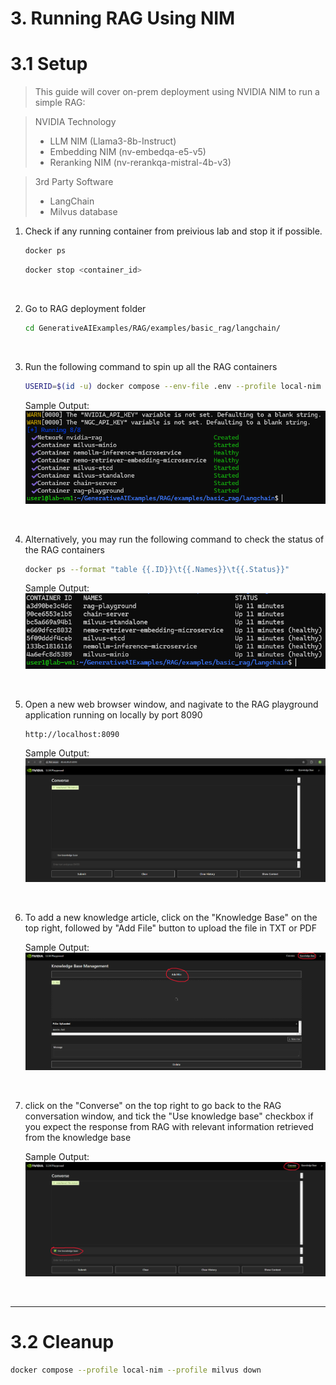 # 3. Running RAG Using NIM

# 3.1 Setup

>This guide will cover on-prem deployment using NVIDIA NIM to run a simple RAG:

> NVIDIA Technology
>- LLM NIM (Llama3-8b-Instruct)
>- Embedding NIM (nv-embedqa-e5-v5)
>- Reranking NIM (nv-rerankqa-mistral-4b-v3)

> 3rd Party Software
>- LangChain
>- Milvus database


1. Check if any running container from preivious lab and stop it if possible.
    ```bash
    docker ps
    ```

    ```bash
    docker stop <container_id>
    ```

<br>

2. Go to RAG deployment folder
    
    ```bash
    cd GenerativeAIExamples/RAG/examples/basic_rag/langchain/
    ```

<br>

3. Run the following command to spin up all the RAG containers
     
    ```bash
    USERID=$(id -u) docker compose --env-file .env --profile local-nim --profile milvus up -d
    ```
    Sample Output: <br>
    ![image](images/lab3-rag-running-containers.png)

<br>

4. Alternatively, you may run the following command to check the status of the RAG containers

    ```bash
    docker ps --format "table {{.ID}}\t{{.Names}}\t{{.Status}}"
    ```
    Sample Output: <br>
    ![image](images/lab3-rag-container-status.png)
<br>

5. Open a new web browser window, and nagivate to the RAG playground application running on locally by port 8090

    ```bash
    http://localhost:8090
    ```
    Sample Output: <br>
    ![image](images/lab3-rag-playground.png)
<br>

6. To add a new knowledge article, click on the "Knowledge Base" on the top right, followed by "Add File" button to upload the file in TXT or PDF

    Sample Output: <br>
    ![image](images/lab3-rag-knowledge-base-management.png)
<br>

7. click on the "Converse" on the top right to go back to the RAG conversation window, and tick the "Use knowledge base" checkbox if you expect the response from RAG with relevant information retrieved from the knowledge base

    Sample Output: <br>
    ![image](images/lab3-rag-converse.png)
<br>

---

# 3.2 Cleanup

```bash
docker compose --profile local-nim --profile milvus down
```

